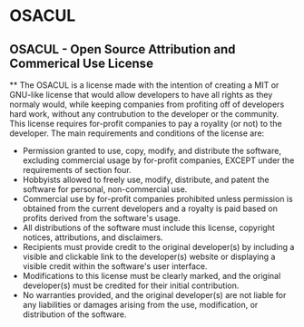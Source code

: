 # OSACUL
## OSACUL - Open Source Attribution and Commerical Use License
** The OSACUL is a license made with the intention of creating a MIT or GNU-like license that would allow developers to have all rights as they normaly would, while keeping companies from profiting off of developers hard work, without any contrubution to the developer or the community. This license requires for-profit companies to pay a royality (or not) to the developer.
The main requirements and conditions of the license are:

- Permission granted to use, copy, modify, and distribute the software, excluding commercial usage by for-profit companies, EXCEPT under the requirements of section four.
- Hobbyists allowed to freely use, modify, distribute, and patent the software for personal, non-commercial use.
- Commercial use by for-profit companies prohibited unless permission is obtained from the current developers and a royalty is paid based on profits derived from the software's usage.
- All distributions of the software must include this license, copyright notices, attributions, and disclaimers.
- Recipients must provide credit to the original developer(s) by including a visible and clickable link to the developer(s) website or displaying a visible credit within the software's user interface.
- Modifications to this license must be clearly marked, and the original developer(s) must be credited for their initial contribution.
- No warranties provided, and the original developer(s) are not liable for any liabilities or damages arising from the use, modification, or distribution of the software.
